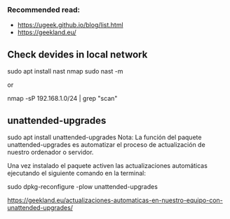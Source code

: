 ### Recommended read:
* https://ugeek.github.io/blog/list.html
* https://geekland.eu/

## Check devides in local network

sudo apt install nast nmap
sudo nast -m

or

nmap -sP 192.168.1.0/24 | grep "scan"


## unattended-upgrades

sudo apt install unattended-upgrades
Nota: La función del paquete unattended-upgrades es automatizar el proceso de actualización de nuestro ordenador o servidor.

Una vez instalado el paquete activen las actualizaciones automáticas ejecutando el siguiente comando en la terminal:

sudo dpkg-reconfigure -plow unattended-upgrades

https://geekland.eu/actualizaciones-automaticas-en-nuestro-equipo-con-unattended-upgrades/
